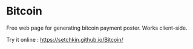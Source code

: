 # Bitcoin
Free web page for generating bitcoin payment poster. Works client-side.

Try it online : https://setchkin.github.io/Bitcoin/
